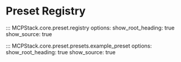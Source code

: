 # Preset Registry

::: MCPStack.core.preset.registry
    options:
      show_root_heading: true
      show_source: true

::: MCPStack.core.preset.presets.example_preset
    options:
      show_root_heading: true
      show_source: true
